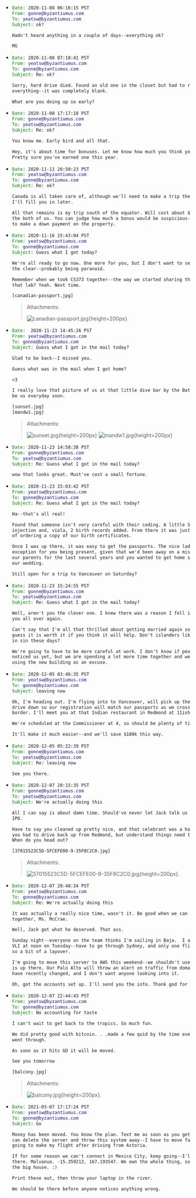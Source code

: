 - ```eml
  Date: 2020-11-08 06:16:15 PST
  From: gonne@byzantiumus.com
  To: yeatsw@byzantiumus.com
  Subject: ok?

  Hadn't heard anything in a couple of days--everything ok?

  MG
  ```

- ```eml
  Date: 2020-11-08 07:18:41 PST
  From: yeatsw@byzantiumus.com
  To: gonne@byzantiumus.com
  Subject: Re: ok?

  Sorry, hard drive died. Found an old one in the closet but had to reinstall
  everything--it was completely blank.

  What are you doing up so early?
  ```

- ```eml
  Date: 2020-11-08 17:17:18 PST
  From: gonne@byzantiumus.com
  To: yeatsw@byzantiumus.com
  Subject: Re: ok?

  You know me. Early bird and all that.

  Hey, it's about time for bonuses. Let me know how much you think you'll need.
  Pretty sure you've earned one this year.
  ```

- ```eml
  Date: 2020-11-11 20:50:23 PST
  From: yeatsw@byzantiumus.com
  To: gonne@byzantiumus.com
  Subject: Re: ok?

  Canada is all taken care of, although we'll need to make a trip there soon.
  I'll fill you in later.

  All that remains is my trip south of the equator. Will cost about $200k for
  the both of us. You can judge how much a bonus would be suspicious--be nice
  to make a down payment on the property.
  ```

- ```eml
  Date: 2020-11-16 15:43:04 PST
  From: yeatsw@byzantiumus.com
  To: gonne@byzantiumus.com
  Subject: Guess what I got today?

  We're all ready to go now. One more for you, but I don't want to send that in
  the clear--probably being paranoid.

  Remember when we took CS373 together--the way we started sharing things after
  that lab? Yeah. Next time.

  [canadian-passport.jpg]
  ```

  > Attachments:
  >
  > ![canadian-passport.jpg](supporting/artifacts/canadian-passport.jpg){height=200px}.

- ```eml
  Date:  2020-11-23 14:45:26 PST
  From: yeatsw@byzantiumus.com
  To: gonne@byzantiumus.com
  Subject: Guess what I got in the mail today?

  Glad to be back--I missed you.

  Guess what was in the mail when I got home?

  <3

  I really love that picture of us at that little dive bar by the Baths. That'll
  be us everyday soon.

  [sunset.jpg]
  [mandw1.jpg]
  ```

  > Attachments:
  >
  > ![sunset.jpg](supporting/artifacts/sunset.jpg){height=200px}
  > ![mandw1.jpg](supporting/artifacts/mandw1.jpg){height=200px}

- ```eml
  Date: 2020-11-23 14:58:38 PST
  From: gonne@byzantiumus.com
  To: yeatsw@byzantiumus.com
  Subject: Re: Guess what I got in the mail today?

  wow that looks great. Must've cost a small fortune.
  ```

- ```eml
  Date: 2020-11-23 15:03:42 PST
  From: yeatsw@byzantiumus.com
  To: gonne@byzantiumus.com
  Subject: Re: Guess what I got in the mail today?

  Ha--that's all real!

  Found that someone isn't very careful with their coding. A little SQL
  injection and, viola, 2 birth records added. From there it was just a matter
  of ordering a copy of our birth certificates.

  Once I was up there, it was easy to get the passports. The nice lady made an
  exception for you being present, given that we'd been away on a mission with
  our parents for the last several years and you wanted to get home so bad for
  our wedding.

  Still open for a trip to Vancouver on Saturday?
  ```

- ```eml
  Date: 2020-11-23 15:24:55 PST
  From: gonne@byzantiumus.com
  To: yeatsw@byzantiumus.com
  Subject: Re: Guess what I got in the mail today?

  Well, aren't you the clever one. I knew there was a reason I fell in love with
  you all over again.

  Can't say that I'm all that thrilled about getting married again so soon. I
  guess it is worth it if you think it will help. Don't islanders like to live
  in sin these days?

  We're going to have to be more careful at work. I don't know if people have
  noticed us yet, but we are spending a lot more time together and we can't keep
  using the new building as an excuse.
  ```

- ```eml
  Date: 2020-12-05 03:46:35 PST
  From: yeatsw@byzantiumus.com
  To: gonne@byzantiumus.com
  Subject: leaving now

  Ok, I'm heading out. I'm flying into to Vancouver, will pick up the car and
  drive down so our registration will match our passports as we cross the
  border. I'll meet you at that Indian restaurant in Redmond at 11ish.

  We're scheduled at the Commissioner at 4, so should be plenty of time.

  It'll make it much easier--and we'll save $180k this way.
  ```

- ```eml
  Date: 2020-12-05 05:22:39 PST
  From: gonne@byzantiumus.com
  To: yeatsw@byzantiumus.com
  Subject: Re: leaving now

  See you there.
  ```

- ```eml
  Date: 2020-12-07 20:15:35 PST
  From: gonne@byzantiumus.com
  To: yeatsw@byzantiumus.com
  Subject: We're actually doing this

  All I can say is about damn time. Should've never let Jack talk us into going
  IPO.

  Have to say you cleaned up pretty nice, and that celebrant was a hoot. Sorry
  you had to drive back up from Redmond, but understand things need to add up.
  When do you head out?

  [37015523C5D-5FCEFE00-9-35F8C2C0.jpg]
  ```

  > Attachments:
  >
  > ![37015523C5D-5FCEFE00-9-35F8C2C0.jpg](supporting/artifacts/37015523C5D-5FCEFE00-9-35F8C2C0.jpg){height=200px}.

- ```eml
  Date: 2020-12-07 20:48:34 PST
  From: yeatsw@byzantiumus.com
  To: gonne@byzantiumus.com
  Subject: Re: We're actually doing this

  It was actually a really nice time, wasn't it. Be good when we can finally be
  together, Ms. McCrae.

  Well, Jack got what he deserved. That ass.

  Sunday night--everyone on the team thinks I'm sailing in Baja.  I arrive at
  VLI at noon on Tuesday--have to go through Sydney, and only one flight a day,
  so a bit of a layover.

  I'm going to move this server to AWS this weekend--we shouldn't use it when it
  is up there. Our Palo Alto will throw an alert on traffic from domains that
  have recently changed, and I don't want anyone looking into it.

  Oh, got the accounts set up. I'll send you the info. Thank god for bitcoin.
  ```

- ```eml
  Date: 2020-12-07 22:44:43 PST
  From: yeatsw@byzantiumus.com
  To: gonne@byzantiumus.com
  Subject: No accounting for taste

  I can't wait to get back to the tropics. So much fun.

  We did pretty good with bitcoin. . .made a few quid by the time everything
  went through.

  As soon as it hits GD it will be moved.

  See you tomorrow

  [balcony.jpg]
  ```

  > Attachments:
  >
  > ![balcony.jpg](supporting/artifacts/balcony.jpg){height=200px}.

- ```eml
  Date: 2021-03-07 17:17:24 PST
  From: yeatsw@byzantiumus.com
  To: gonne@byzantiumus.com
  Subject: Go

  Money has been moved. You know the plan. Text me as soon as you get this, so I
  can delete the server and throw this system away--I have to move fast if I'm
  going to make my flight after driving from Astoria.

  If for some reason we can't connect in Mexico City, keep going--I'll meet you
  there. Malvanua. -15.359212, 167.193547. We own the whole thing, so stay in
  the big house. :)

  Print these out, then throw your laptop in the river.

  We should be there before anyone notices anything wrong.
  ```
